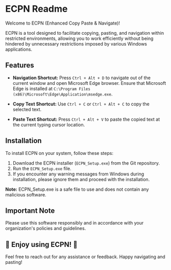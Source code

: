 
# ECPN Readme

Welcome to ECPN (Enhanced Copy Paste & Navigate)!

ECPN is a tool designed to facilitate copying, pasting, and navigation within restricted environments, allowing you to work efficiently without being hindered by unnecessary restrictions imposed by various Windows applications.

## Features

- **Navigation Shortcut:** Press `Ctrl + Alt + D` to navigate out of the current window and open Microsoft Edge browser. Ensure that Microsoft Edge is installed at `C:\Program Files (x86)\Microsoft\Edge\Application\msedge.exe`.

- **Copy Text Shortcut:** Use `Ctrl + C` or `Ctrl + Alt + C` to copy the selected text.

- **Paste Text Shortcut:** Press `Ctrl + Alt + V` to paste the copied text at the current typing cursor location.

## Installation

To install ECPN on your system, follow these steps:

1. Download the ECPN installer (`ECPN_Setup.exe`) from the Git repository.
2. Run the `ECPN_Setup.exe` file.
3. If you encounter any warning messages from Windows during installation, please ignore them and proceed with the installation.

**Note:** ECPN_Setup.exe is a safe file to use and does not contain any malicious software.

## Important Note

Please use this software responsibly and in accordance with your organization's policies and guidelines.

## 🚀 Enjoy using ECPN! 🌟

Feel free to reach out for any assistance or feedback. Happy navigating and pasting!
